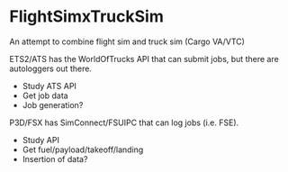 # FlightSimxTruckSim
An attempt to combine flight sim and truck sim (Cargo VA/VTC)

ETS2/ATS has the WorldOfTrucks API that can submit jobs, but there are autologgers out there.

- Study ATS API
- Get job data
- Job generation?

P3D/FSX has SimConnect/FSUIPC that can log jobs (i.e. FSE).

- Study API
- Get fuel/payload/takeoff/landing
- Insertion of data?
